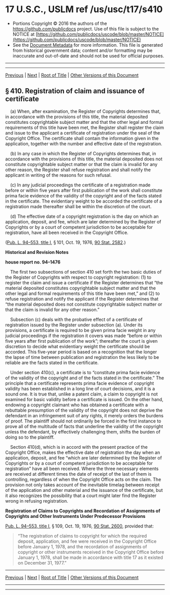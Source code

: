 ---
---

# 17 U.S.C., USLM ref /us/usc/t17/s410

* Portions Copyright © 2016 the authors of the https://github.com/publicdocs project.
  Use of this file is subject to the NOTICE at [https://github.com/publicdocs/uscode/blob/master/NOTICE](https://github.com/publicdocs/uscode/blob/master/NOTICE)
* See the [Document Metadata](././../../../..//README.md) for more information.
  This file is generated from historical government data; content and/or formatting may be inaccurate and out-of-date and should not be used for official purposes.

----------
----------

[Previous](./../../../..//us/usc/t17/ch4/m__us_usc_t17_s409.md) | [Next](./../../../..//us/usc/t17/ch4/m__us_usc_t17_s411.md) | [Root of Title](./../../../../) | [Other Versions of this Document](https://publicdocs.github.io/go/links?ns=uslm&ref=%2Fus%2Fusc%2Ft17%2Fs410)

## § 410. Registration of claim and issuance of certificate

    (a) When, after examination, the Register of Copyrights determines that, in accordance with the provisions of this title, the material deposited constitutes copyrightable subject matter and that the other legal and formal requirements of this title have been met, the Register shall register the claim and issue to the applicant a certificate of registration under the seal of the Copyright Office. The certificate shall contain the information given in the application, together with the number and effective date of the registration.

    (b) In any case in which the Register of Copyrights determines that, in accordance with the provisions of this title, the material deposited does not constitute copyrightable subject matter or that the claim is invalid for any other reason, the Register shall refuse registration and shall notify the applicant in writing of the reasons for such refusal.

    (c) In any judicial proceedings the certificate of a registration made before or within five years after first publication of the work shall constitute prima facie evidence of the validity of the copyright and of the facts stated in the certificate. The evidentiary weight to be accorded the certificate of a registration made thereafter shall be within the discretion of the court.

    (d) The effective date of a copyright registration is the day on which an application, deposit, and fee, which are later determined by the Register of Copyrights or by a court of competent jurisdiction to be acceptable for registration, have all been received in the Copyright Office.

([Pub. L. 94–553, title I][/us/pl/94/553/tI], § 101, Oct. 19, 1976, [90 Stat. 2582][/us/stat/90/2582].)

 __Historical and Revision Notes__ 

 __house report no. 94–1476__ 

    The first two subsections of section 410 set forth the two basic duties of the Register of Copyrights with respect to copyright registration: (1) to register the claim and issue a certificate if the Register determines that “the material deposited constitutes copyrightable subject matter and that the other legal and formal requirements of this title have been met,” and (2) to refuse registration and notify the applicant if the Register determines that “the material deposited does not constitute copyrightable subject matter or that the claim is invalid for any other reason.”

    Subsection (c) deals with the probative effect of a certificate of registration issued by the Register under subsection (a). Under its provisions, a certificate is required to be given prima facie weight in any judicial proceedings if the registration it covers was made “before or within five years after first publication of the work”; thereafter the court is given discretion to decide what evidentiary weight the certificate should be accorded. This five-year period is based on a recognition that the longer the lapse of time between publication and registration the less likely to be reliable are the facts stated in the certificate.

    Under section 410(c), a certificate is to “constitute prima facie evidence of the validity of the copyright and of the facts stated in the certificate.” The principle that a certificate represents prima facie evidence of copyright validity has been established in a long line of court decisions, and it is a sound one. It is true that, unlike a patent claim, a claim to copyright is not examined for basic validity before a certificate is issued. On the other hand, endowing a copyright claimant who has obtained a certificate with a rebuttable presumption of the validity of the copyright does not deprive the defendant in an infringement suit of any rights, it merely orders the burdens of proof. The plaintiff should not ordinarily be forced in the first instance to prove all of the multitude of facts that underline the validity of the copyright unless the defendant, by effectively challenging them, shifts the burden of doing so to the plaintiff.

    Section 410(d), which is in accord with the present practice of the Copyright Office, makes the effective date of registration the day when an application, deposit, and fee “which are later determined by the Register of Copyrights or by a court of competent jurisdiction to be acceptable for registration” have all been received. Where the three necessary elements are received at different times the date of receipt of the last of them is controlling, regardless of when the Copyright Office acts on the claim. The provision not only takes account of the inevitable timelag between receipt of the application and other material and the issuance of the certificate, but it also recognizes the possibility that a court might later find the Register wrong in refusing registration.

 __Registration of Claims to Copyrights and Recordation of Assignments of Copyrights and Other Instruments Under Predecessor Provisions__ 

[Pub. L. 94–553, title I][/us/pl/94/553/tI], § 109, Oct. 19, 1976, [90 Stat. 2600][/us/stat/90/2600], provided that: 

> “The registration of claims to copyright for which the required deposit, application, and fee were received in the Copyright Office before January 1, 1978, and the recordation of assignments of copyright or other instruments received in the Copyright Office before January 1, 1978, shall be made in accordance with title 17 as it existed on December 31, 1977.”

----------

[Previous](./../../../..//us/usc/t17/ch4/m__us_usc_t17_s409.md) | [Next](./../../../..//us/usc/t17/ch4/m__us_usc_t17_s411.md) | [Root of Title](./../../../../) | [Other Versions of this Document](https://publicdocs.github.io/go/links?ns=uslm&ref=%2Fus%2Fusc%2Ft17%2Fs410)

----------
----------

[/us/pl/94/553/tI]: https://publicdocs.github.io/go/links?ns=uslm&ref=%2Fus%2Fpl%2F94%2F553%2FtI
[/us/stat/90/2582]: https://publicdocs.github.io/go/links?ns=uslm&ref=%2Fus%2Fstat%2F90%2F2582
[/us/pl/94/553/tI]: https://publicdocs.github.io/go/links?ns=uslm&ref=%2Fus%2Fpl%2F94%2F553%2FtI
[/us/stat/90/2600]: https://publicdocs.github.io/go/links?ns=uslm&ref=%2Fus%2Fstat%2F90%2F2600


